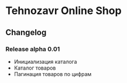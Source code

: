 # Tehnozavr Online Shop

## Changelog



### Release alpha 0.01

- Инициализация каталога
- Каталог товаров
- Пагинация товаров по цифрам
